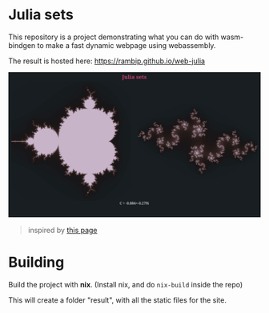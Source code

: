 # Julia sets


This repository is a project demonstrating what you can do with wasm-bindgen to make a fast dynamic webpage using webassembly.

The result is hosted here: https://rambip.github.io/web-julia

![](img/demo.png)

> inspired by [this page](https://rustwasm.github.io/wasm-bindgen/examples/julia.html)

# Building

Build the project with **nix**.
(Install nix, and do `nix-build` inside the repo)

This will create a folder "result", with all the static files for the site.


